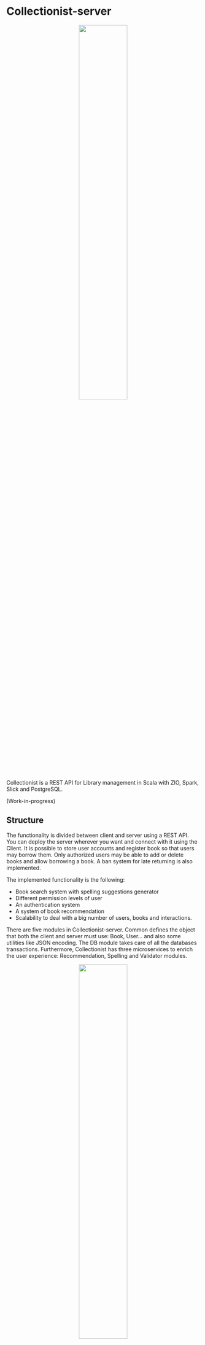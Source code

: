 # Collectionist-server
<p align="center">
<img src="https://user-images.githubusercontent.com/131800808/235451407-d432e24c-0024-4831-b937-912ba1659c15.svg" width=50% height=50% >
</p>

Collectionist is a REST API for Library management in Scala with ZIO, Spark, Slick and PostgreSQL.

(Work-in-progress)



## Structure


The functionality is divided between client and server using a REST API. 
You can deploy the server wherever you want and connect with it using the Client.
It is possible to store user accounts
and register book so that users may borrow them. Only authorized users may be able to add or delete books and allow borrowing a book.
A ban system for late returning is also implemented.

The implemented functionality is the following: 
- Book search system with spelling suggestions generator
- Different permission levels of user
- An authentication system 
- A system of book recommendation
- Scalability to deal with a big number of users, books and interactions.

There are five modules in Collectionist-server. 
Common defines the object that both the client and server must use: Book, User... and also 
some utilities like JSON encoding. The DB module takes care of all the databases transactions. 
Furthermore, Collectionist has three microservices to enrich the user experience: Recommendation, Spelling and Validator modules.

<p align="center">
<img src="https://user-images.githubusercontent.com/131800808/235464599-255aad41-55f8-426a-a51b-044c89a076ee.svg" width=50% height=50% >
</p>

### Common
The objects JWT and JSON are used for authentication and communication with a client. The case class Book, PlainBook, User and Rating extends the trait WithId.
All these case classes shape the corresponding databases (BookDB, PlainBookDB, UserDB and RatingDB) in the module DB.

<p align="center">
<img src="https://user-images.githubusercontent.com/131800808/235449725-17f51e1d-a8de-4d40-ac67-a594fb7f108e.png" width=50% height=50% >
</p>

### DB

Databases for book (BookDB) and user (UserDB) storing are implemented using PostgreSQL with Slick. The MarkedDB class allows to select of a particular parameter
and defines some methods to add, delete and find registers related to that parameter. In this way, it is possible to have CRUD operations
predefined for classes that might have different parameters.

<p align="center">
<img src="https://user-images.githubusercontent.com/131800808/235449699-a9b428fb-8323-4540-9494-3a79c2bf8545.png" width=50% height=50%>
</p>


### Spelling

The Spelling module is a Spell Checker. It can detect errors like a wrong letter inserted or changed in a word or a letter that is missing
using a database of words modelled with MongoDB to allow further scalability (class WordDB).
Information like the frequency of a word, the context of the
search or the historial of the user will be used in a future release to construct a better Spell Checker.

### Validator

The Validator microservice manages authentication. It also allows to create new users or to obtain the ID of an user.
The interface Validator describes the functionality. It is used by the server through the HTTP routes in method `login` in `Main.scala`.
The Client allows to sign up to new users. Different functionalities are allowed depending on the category of the user.

Request from the client through the REST API are screened depending
on the permission level of the user through the implementation of middlewares.

### Recommendation

The client can ask for book recommendations that may interest the logged user. At the moment the algorithm employed is an Alternating
Least Square Matrix Factorization, but it makes more difficult to take into account the information of the book lists created by the user.
In a future release, this must be implemented replacing the ALS algorithm by another that allows further scalability.
In particular, a more extensive modelling of the book information and an algorithm that uses this metadata seems the most optimal way.

## How to use

You need to setup PostgreSQL databases called bookdb, userdb and ratingdb and a MongoDB words.
